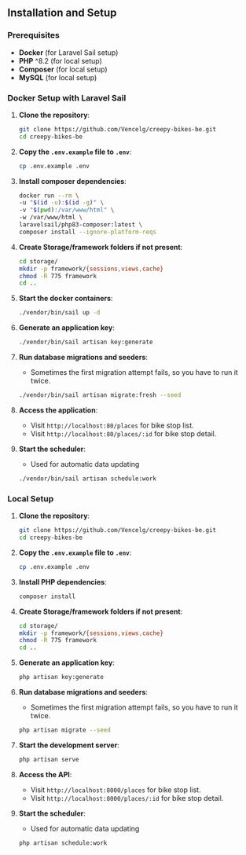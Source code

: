 ## Installation and Setup

### Prerequisites

- **Docker** (for Laravel Sail setup)
- **PHP** ^8.2 (for local setup)
- **Composer** (for local setup)
- **MySQL** (for local setup)

### Docker Setup with Laravel Sail

1. **Clone the repository**:
    ```bash
    git clone https://github.com/Vencelg/creepy-bikes-be.git
    cd creepy-bikes-be
    ```

2. **Copy the `.env.example` file to `.env`**:
    ```bash
    cp .env.example .env
    ```
3. **Install composer dependencies**:
    ```bash
    docker run --rm \
    -u "$(id -u):$(id -g)" \
    -v "$(pwd):/var/www/html" \
    -w /var/www/html \
    laravelsail/php83-composer:latest \
    composer install --ignore-platform-reqs
    ````

4. **Create Storage/framework folders if not present**:
    ```bash
    cd storage/
    mkdir -p framework/{sessions,views,cache}
    chmod -R 775 framework
    cd ..
    ````

5. **Start the docker containers**:
    ```bash
    ./vendor/bin/sail up -d
    ```

6. **Generate an application key**:
    ```bash
    ./vendor/bin/sail artisan key:generate
    ```

7. **Run database migrations and seeders**:
    - Sometimes the first migration attempt fails, so you have to run it twice.
    ```bash
    ./vendor/bin/sail artisan migrate:fresh --seed
    ```

8. **Access the application**:
   - Visit `http://localhost:80/places` for bike stop list.
   - Visit `http://localhost:80/places/:id` for bike stop detail.
    
9. **Start the scheduler**:
   - Used for automatic data updating
   ```bash
   ./vendor/bin/sail artisan schedule:work
   ```
    
### Local Setup

1. **Clone the repository**:
    ```bash
    git clone https://github.com/Vencelg/creepy-bikes-be.git
    cd creepy-bikes-be
    ```

2. **Copy the `.env.example` file to `.env`**:
    ```bash
    cp .env.example .env
    ```

3. **Install PHP dependencies**:
    ```bash
    composer install
    ```

4. **Create Storage/framework folders if not present**:
    ```bash
    cd storage/
    mkdir -p framework/{sessions,views,cache}
    chmod -R 775 framework
    cd ..
    ````

5. **Generate an application key**:
    ```bash
    php artisan key:generate
    ```

6. **Run database migrations and seeders**:
    - Sometimes the first migration attempt fails, so you have to run it twice.
    ```bash
    php artisan migrate --seed
    ```

7. **Start the development server**:
    ```bash
    php artisan serve
    ```

8. **Access the API**:
   - Visit `http://localhost:8000/places` for bike stop list.
   - Visit `http://localhost:8000/places/:id` for bike stop detail.

9. **Start the scheduler**:
    - Used for automatic data updating
   ```bash
   php artisan schedule:work
   ```
